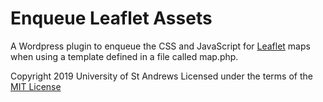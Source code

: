 # Enqueue Leaflet Assets

A Wordpress plugin to enqueue the CSS and JavaScript for
[Leaflet](https://leafletjs.com) maps when using a template defined in a file
called map.php.

Copyright 2019 University of St Andrews
Licensed under the terms of the
[MIT License](https://opensource.org/licenses/MIT)
